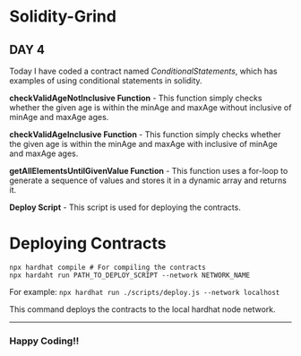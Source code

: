 # Solidity-Grind 
## DAY 4

Today I have coded a contract named _ConditionalStatements_, which has examples of using conditional statements in solidity.


**checkValidAgeNotInclusive Function**
    - This function simply checks whether the given age is within the minAge and maxAge without inclusive of minAge and maxAge ages. 

**checkValidAgeInclusive Function** - This function simply checks whether the given age is within the minAge and maxAge with inclusive of minAge and maxAge ages. 

**getAllElementsUntilGivenValue Function** - This function uses a for-loop to generate a sequence of values and stores it in a dynamic array and returns it.

**Deploy Script** - This script is used for deploying the contracts. 

# Deploying Contracts

```shell
npx hardhat compile # For compiling the contracts
npx hardaht run PATH_TO_DEPLOY_SCRIPT --network NETWORK_NAME
```

For example: `npx hardhat run ./scripts/deploy.js --network localhost`

This command deploys the contracts to the local hardhat node network.

---

### Happy Coding!!